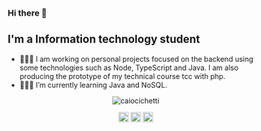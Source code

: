 ### Hi there 👋

<!--
**caiocichetti/caiocichetti** is a ✨ _special_ ✨ repository because its `README.md` (this file) appears on your GitHub profile. -->

## I'm a Information technology student


- 👨🏻‍🔧 I am working on personal projects focused on the backend using some technologies such as Node, TypeScript and Java. I am also producing the prototype of my technical course tcc with php.
- 👨🏻‍💻 I’m currently learning Java and NoSQL.

<div align="center">
  <img src="https://github-readme-stats.vercel.app/api?username=caiocichetti&show_icons=true" alt="caiocichetti" /> 
</div>

<p align="center">
<a href="https://codepen.io/caiocichetti" target="blank"><img align="center" src="https://cdn.jsdelivr.net/npm/simple-icons@3.0.1/icons/codepen.svg" alt="caiocichetti" height="20" width="20" /></a>
<a href="https://twitter.com/caiocichetti" target="blank"><img align="center" src="https://cdn.jsdelivr.net/npm/simple-icons@3.0.1/icons/twitter.svg" alt="caiocichetti" height="20" width="20" /></a>
<a href="https://linkedin.com/in/caiocichetti" target="blank"><img align="center" src="https://cdn.jsdelivr.net/npm/simple-icons@3.0.1/icons/linkedin.svg" alt="caiocichetti" height="20" width="20" /></a>
